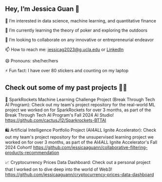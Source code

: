 ## Hey, I’m Jessica Guan 👋

👀 I’m interested in data science, machine learning, and quantitative finance

🌱 I’m currently learning the theory of poker and exploring the outdoors

💞️ I’m looking to collaborate on any innovative or entrepreneurial endeavor

📫 How to reach me: jessicag2023@g.ucla.edu or [LinkedIn](https://www.linkedin.com/in/jessicaaguann/)

😄 Pronouns: she/her/hers

⚡ Fun fact: I have over 80 stickers and counting on my laptop

## Check out some of my past projects 👩‍💻 

🚀 SparkRockets Machine Learning Challenge Project (Break Through Tech AI Program): Check out my team's project repository for the real-world ML project we worked on for SparkRockets for over 3 months, as part of the Break Through Tech AI Program's Fall 2024 AI Studio! https://github.com/cactusJ12/Sparkrockets-BTTAI

🛍️ Artificial Intelligence Portfolio Project (AI4ALL Ignite Accelerator): Check out my team's project repository for the unsupervised learning project we worked on for over 3 months, as part of the AI4ALL Ignite Accelerator's Fall 2024 Cohort! https://github.com/jessicaaguann/collaborative-filtering-products-recommendation

📈 Cryptocurrency Prices Data Dashboard: Check out a personal project that I worked on to dive deep into the world of Web3! https://github.com/jessicaaguann/cryptocurrency-prices-data-dashboard
